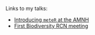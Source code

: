 Links to my talks:

- [Introducing `meteR` at the AMNH](https://ajrominger.github.io/talks/2017-09-27_meteR-AMNH)
- [First Biodiversity RCN meeting](https://ajrominger.github.io/talks/2018-06-13_biodivRCN)
